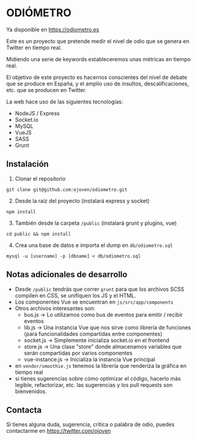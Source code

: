 ODIÓMETRO
================================

Ya disponible en https://odiometro.es

Este es un proyecto que pretende medir el nivel de odio que se genera en Twitter en tiempo real.

Midiendo una serie de keywords estableceremos unas métricas en tiempo real.

El objetivo de este proyecto es hacernos conscientes del nivel de debate que se produce en España,
y el amplio uso de insultos, descalificaciones, etc. que se producen en Twitter.

La web hace uso de las siguientes tecnologías:
* NodeJS / Express
* Socket.io
* MySQL
* VueJS
* SASS
* Grunt



Instalación
-------------

1. Clonar el repositorio

```git clone git@github.com:ojoven/odiometro.git```

2. Desde la raíz del proyecto (instalará express y socket)

```npm install```

3. También desde la carpeta `/public` (instalará grunt y plugins, vue)

```cd public && npm install```

4. Crea una base de datos e importa el dump en `db/odiometro.sql`

```mysql -u [username] -p [dbname] < db/odiometro.sql```



Notas adicionales de desarrollo
-------------------------------

* Desde `/public` tendrás que correr ```grunt``` para que los archivos SCSS compilen en CSS, se unifiquen los JS y el HTML.
* Los componentes Vue se encuentran en `js/src/app/components`
* Otros archivos interesantes son:
    * bus.js -> Lo utilizamos como bus de eventos para emitir / recibir eventos
    * lib.js -> Una instancia Vue que nos sirve como librería de funciones (para funcionalidades compartidas entre componentes)
    * socket.js -> Simplemente inicializa socket.io en el frontend
    * store.js -> Una clase "store" donde almacenamos variables que serán compartidas por varios componentes
    * vue-instance.js -> Inicializa la instancia Vue principal
* en `vendor/smoothie.js` tenemos la librería que renderiza la gráfica en tiempo real
* si tienes sugerencias sobre cómo optimizar el código, hacerlo más legible, refactorizar, etc. las sugerencias y los pull requests son bienvenidos.



Contacta
------------
Si tienes alguna duda, sugerencia, crítica o palabra de odio, puedes contactarme en https://twitter.com/ojoven
